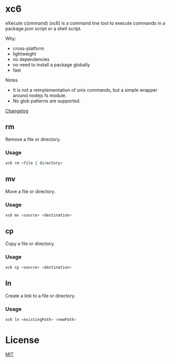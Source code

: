 # xc6

eXecute c(ommand) (xc6) is a command line tool to execute commands in a package.json script or a shell script.

Why:

- cross-platform
- lightweight
- no dependencies
- no need to install a package globally
- fast

Notes

- It is not a reimplementation of unix commands, but a simple wrapper around nodejs fs module.
- No glob patterns are supported.

[Changelog](./CHANGELOG.md)

## rm

Remove a file or directory.

### Usage

```sh
xc6 rm <file | directory>
```

## mv

Move a file or directory.

### Usage

```sh
xc6 mv <source> <destination>
```

## cp

Copy a file or directory.

### Usage

```sh
xc6 cp <source> <destination>
```

## ln

Create a link to a file or directory.

### Usage

```sh
xc6 ln <existingPath> <newPath>
```

# License

[MIT](https://github.com/kshutkin/package-build/blob/main/LICENSE)